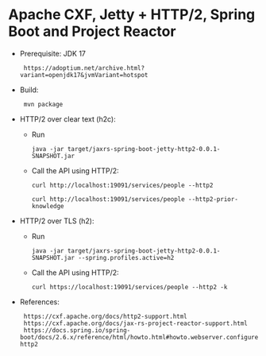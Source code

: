 Apache CXF, Jetty + HTTP/2, Spring Boot and Project Reactor
==============

 - Prerequisite: JDK 17
         
        https://adoptium.net/archive.html?variant=openjdk17&jvmVariant=hotspot
 
 - Build: 
  
        mvn package

 - HTTP/2 over clear text (h2c):
     - Run 

           java -jar target/jaxrs-spring-boot-jetty-http2-0.0.1-SNAPSHOT.jar

     - Call the API using HTTP/2:

           curl http://localhost:19091/services/people --http2

           curl http://localhost:19091/services/people --http2-prior-knowledge

 - HTTP/2 over TLS (h2):
     - Run 

           java -jar target/jaxrs-spring-boot-jetty-http2-0.0.1-SNAPSHOT.jar --spring.profiles.active=h2

     - Call the API using HTTP/2:

           curl https://localhost:19091/services/people --http2 -k

 - References: 
    
        https://cxf.apache.org/docs/http2-support.html
        https://cxf.apache.org/docs/jax-rs-project-reactor-support.html
        https://docs.spring.io/spring-boot/docs/2.6.x/reference/html/howto.html#howto.webserver.configure-http2